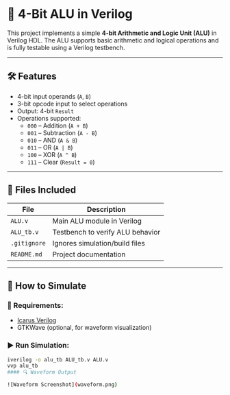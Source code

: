 # 🔢 4-Bit ALU in Verilog

This project implements a simple **4-bit Arithmetic and Logic Unit (ALU)** in Verilog HDL. The ALU supports basic arithmetic and logical operations and is fully testable using a Verilog testbench.

---

## 🛠️ Features

- 4-bit input operands (`A`, `B`)
- 3-bit opcode input to select operations
- Output: 4-bit `Result`
- Operations supported:
  - `000` – Addition (`A + B`)
  - `001` – Subtraction (`A - B`)
  - `010` – AND (`A & B`)
  - `011` – OR (`A | B`)
  - `100` – XOR (`A ^ B`)
  - `111` – Clear (`Result = 0`)

---

## 📁 Files Included

| File         | Description                      |
|--------------|----------------------------------|
| `ALU.v`      | Main ALU module in Verilog       |
| `ALU_tb.v`   | Testbench to verify ALU behavior |
| `.gitignore` | Ignores simulation/build files   |
| `README.md`  | Project documentation            |

---

## 🚀 How to Simulate

### 🔧 Requirements:
- [Icarus Verilog](http://iverilog.icarus.com/)
- GTKWave (optional, for waveform visualization)

### ▶️ Run Simulation:

```bash
iverilog -o alu_tb ALU_tb.v ALU.v
vvp alu_tb
#### 🔍 Waveform Output

![Waveform Screenshot](waveform.png)


